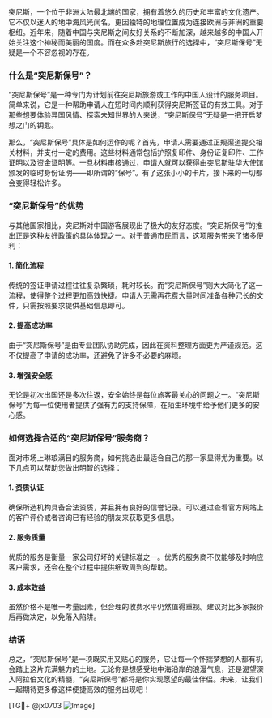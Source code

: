 突尼斯，一个位于非洲大陆最北端的国家，拥有着悠久的历史和丰富的文化遗产。它不仅以迷人的地中海风光闻名，更因独特的地理位置成为连接欧洲与非洲的重要枢纽。近年来，随着中国与突尼斯之间友好关系的不断加深，越来越多的中国人开始关注这个神秘而美丽的国度。而在众多赴突尼斯旅行的选择中，“突尼斯保号”无疑是一个不容忽视的存在。

### 什么是“突尼斯保号”？

“突尼斯保号”是一种专门为计划前往突尼斯旅游或工作的中国人设计的服务项目。简单来说，它是一种帮助申请人在短时间内顺利获得突尼斯签证的有效工具。对于那些想要体验异国风情、探索未知世界的人来说，“突尼斯保号”无疑是一把开启梦想之门的钥匙。

那么，“突尼斯保号”具体是如何运作的呢？首先，申请人需要通过正规渠道提交相关材料，并支付一定的费用。这些材料通常包括护照复印件、身份证复印件、工作证明以及资金证明等。一旦材料审核通过，申请人就可以获得由突尼斯驻华大使馆颁发的临时身份证明——即所谓的“保号”。有了这张小小的卡片，接下来的一切都会变得轻松许多。

### “突尼斯保号”的优势

与其他国家相比，突尼斯对中国游客展现出了极大的友好态度。“突尼斯保号”的推出正是这种友好政策的具体体现之一。对于普通市民而言，这项服务带来了诸多便利：

#### 1. 简化流程
传统的签证申请过程往往复杂繁琐，耗时较长。而“突尼斯保号”则大大简化了这一流程，使得整个过程更加高效快捷。申请人无需再花费大量时间准备各种冗长的文件，只需按照要求提供基础信息即可。

#### 2. 提高成功率
由于“突尼斯保号”是由专业团队协助完成，因此在资料整理方面更为严谨规范。这不仅提高了申请的成功率，还避免了许多不必要的麻烦。

#### 3. 增强安全感
无论是初次出国还是多次往返，安全始终是每位旅客最关心的问题之一。“突尼斯保号”为每一位使用者提供了强有力的支持保障，在陌生环境中给予他们更多的安心感。

### 如何选择合适的“突尼斯保号”服务商？

面对市场上琳琅满目的服务商，如何挑选出最适合自己的那一家显得尤为重要。以下几点可以帮助您做出明智的选择：

#### 1. 资质认证
确保所选机构具备合法资质，并且拥有良好的信誉记录。可以通过查看官方网站上的客户评价或者咨询已有经验的朋友来获取更多信息。

#### 2. 服务质量
优质的服务是衡量一家公司好坏的关键标准之一。优秀的服务商不仅能够及时响应客户需求，还会在整个过程中提供细致周到的帮助。

#### 3. 成本效益
虽然价格不是唯一考量因素，但合理的收费水平仍然值得重视。建议对比多家报价后再做决定，以免落入陷阱。

### 结语

总之，“突尼斯保号”是一项既实用又贴心的服务，它让每一个怀揣梦想的人都有机会踏上这片充满魅力的土地。无论你是想感受地中海沿岸的浪漫气息，还是渴望深入阿拉伯文化的精髓，“突尼斯保号”都将是你实现愿望的最佳伴侣。未来，让我们一起期待更多像这样便捷高效的服务出现吧！

[TG💪+ @jx0703 ![Image](https://github.com/user-attachments/assets/dbca1d08-cadb-493c-b0ec-ad6f7a83f270)]